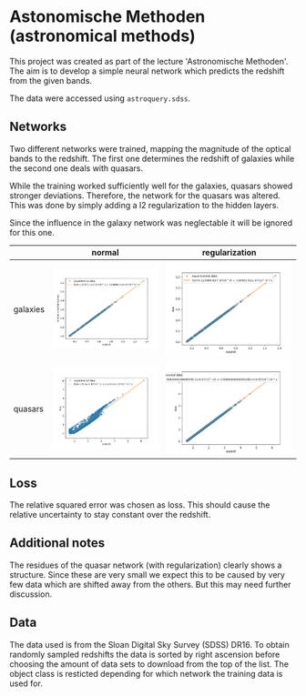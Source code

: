 # Astonomische Methoden (astronomical methods)

This project was created as part of the lecture 'Astronomische Methoden'.
The aim is to develop a simple neural network which predicts the redshift from the given bands.

The data were accessed using `astroquery.sdss`.

## Networks
Two different networks were trained, mapping the magnitude of the optical bands to the redshift. 
The first one determines the redshift of galaxies while the second one deals with quasars.

While the training worked sufficiently well for the galaxies, quasars showed stronger deviations.
Therefore, the network for the quasars was altered. This was done by simply adding a l2 regularization to the 
hidden layers. 

Since the influence in the galaxy network was neglectable it will be ignored for this one.

|          | normal | regularization |
|----------|--------|----------------|
| galaxies | ![valloss(redshift)](images/galaxies/normal/linreg_valloss(redshift).png)  |  ![valloss(redshift)](images/galaxies/regularization/linreg_valloss(redshift).png) |
| quasars  | ![valloss(redshift)](images/quasars/normal/linreg_valloss(redshift).png)  |  ![valloss(redshift)](images/quasars/regularization/linreg_valloss(redshift).png) |


## Loss
The relative squared error was chosen as loss. 
This should cause the relative uncertainty to stay constant over the redshift.


## Additional notes
The residues of the quasar network (with regularization) clearly shows a structure.
Since these are very small we expect this to be caused by very few data which are shifted away from the others. 
But this may need further discussion.

## Data
The data used is from the Sloan Digital Sky Survey (SDSS) DR16. To obtain randomly sampled redshifts the data
is sorted by right ascension before choosing the amount of data sets to download from the top of the list. 
The object class is resticted depending for which network the training data is used for. 
